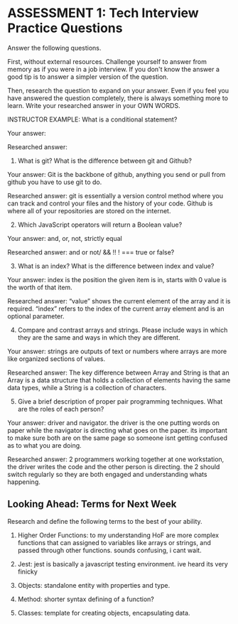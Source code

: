 # ASSESSMENT 1: Tech Interview Practice Questions

Answer the following questions.

First, without external resources. Challenge yourself to answer from memory as if you were in a job interview. If you don't know the answer a good tip is to answer a simpler version of the question.

Then, research the question to expand on your answer. Even if you feel you have answered the question completely, there is always something more to learn. Write your researched answer in your OWN WORDS.

INSTRUCTOR EXAMPLE: What is a conditional statement?

Your answer:

Researched answer:

1. What is git? What is the difference between git and Github?

Your answer: Git is the backbone of github, anything you send or pull from github you have to use git to do.

Researched answer: git is essentially a version control method where you can track and control your files and the history of your code. Github is where all of your repositories are stored on the internet. 

2. Which JavaScript operators will return a Boolean value?

Your answer: and, or, not, strictly equal

Researched answer: and or not/ && !! ! === true or false?

3. What is an index? What is the difference between index and value?

Your answer: index is the position the given item is in, starts with 0
 value is the worth of that item.

Researched answer: “value” shows the current element of the array and it is required. “index” refers to the index of the current array element and is an optional parameter.

4. Compare and contrast arrays and strings. Please include ways in which they are the same and ways in which they are different.

Your answer: strings are outputs of text or numbers where arrays are more like organized sections of values.

Researched answer: The key difference between Array and String is that an Array is a data structure that holds a collection of elements having the same data types, while a String is a collection of characters.


5. Give a brief description of proper pair programming techniques. What are the roles of each person?

Your answer: driver and navigator. the driver is the one putting words on paper while the navigator is directing what goes on the paper. its important to make sure both are on the same page so someone isnt getting confused as to what you are doing.

Researched answer: 2 programmers working together at one workstation, the driver writes the code and the other person is directing. the 2 should switch regularly so they are both engaged and understanding whats happening.

## Looking Ahead: Terms for Next Week

Research and define the following terms to the best of your ability.

1. Higher Order Functions: to my understanding HoF are more complex functions that can assigned to variables like arrays or strings, and passed through other functions. sounds confusing, i cant wait.

2. Jest: jest is basically a javascript testing environment. ive heard its very finicky 

3. Objects: standalone entity with properties and type. 

4. Method: shorter syntax defining of a function?

5. Classes: template for creating objects, encapsulating data.
